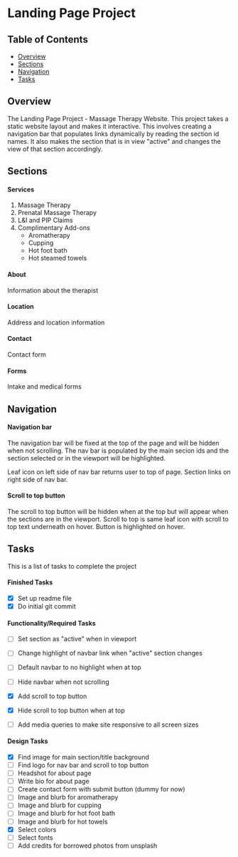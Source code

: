 # Landing Page Project

## Table of Contents

* [Overview](#overview)
* [Sections](#sections)
* [Navigation](#navigation)
* [Tasks](#tasks)

## Overview

The Landing Page Project - Massage Therapy Website. This project takes a static website layout and makes it interactive. This involves creating a navigation bar that populates links dynamically by reading the section id names. It also makes the section that is in view "active" and changes the view of that section accordingly.


## Sections

#### Services
1. Massage Therapy
2. Prenatal Massage Therapy
3. L&I and PIP Claims
4. Complimentary Add-ons
	- Aromatherapy
	- Cupping
	- Hot foot bath
	- Hot steamed towels

#### About
Information about the therapist

#### Location
Address and location information

#### Contact
Contact form

#### Forms
Intake and medical forms

## Navigation

#### Navigation bar

The navigation bar will be fixed at the top of the page and will be hidden when not scrolling. The nav bar is populated by the main secion ids and the section selected or in the viewport will be highlighted.

Leaf icon on left side of nav bar returns user to top of page.
Section links on right side of nav bar.

#### Scroll to top button

The scroll to top button will be hidden when at the top but will appear when the sections are in the viewport.
Scroll to top is same leaf icon with scroll to top text underneath on hover. Button is highlighted on hover.

## Tasks

This is a list of tasks to complete the project

#### Finished Tasks
- [x] Set up readme file
- [x] Do initial git commit

#### Functionality/Required Tasks
- [ ] Set section as "active" when in viewport
- [ ] Change highlight of navbar link when "active" section changes
- [ ] Default navbar to no highlight when at top
- [ ] Hide navbar when not scrolling
- [x] Add scroll to top button
- [x] Hide scroll to top button when at top
- [ ] Add media queries to make site responsive to all screen sizes


#### Design Tasks
- [x] Find image for main section/title background
- [ ] Find logo for nav bar and scroll to top button
- [ ] Headshot for about page
- [ ] Write bio for about page
- [ ] Create contact form with submit button (dummy for now)
- [ ] Image and blurb for aromatherapy
- [ ] Image and blurb for cupping
- [ ] Image and blurb for hot foot bath
- [ ] Image and blurb for hot towels
- [x] Select colors
- [ ] Select fonts
- [ ] Add credits for borrowed photos from unsplash
